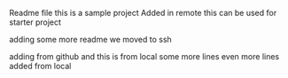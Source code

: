 Readme file
this is
a sample
project
Added in remote
this can be used for starter project

adding some more readme
we moved to ssh

adding from github
and this is from local
some more lines
even more lines
added from local
